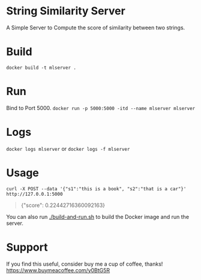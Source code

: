 # String Similarity Server
A Simple Server to Compute the score of similarity between two strings.

# Build
`docker build -t mlserver .`

# Run
Bind to Port 5000.
`docker run -p 5000:5000 -itd --name mlserver mlserver`

# Logs
`docker logs mlserver` or `docker logs -f mlserver`

# Usage
`curl -X POST --data '{"s1":"this is a book", "s2":"that is a car"}' http://127.0.0.1:5000`
> {"score": 0.22442716360092163}

You can also run [./build-and-run.sh](./build-and-run.sh) to build the Docker image and run the server.

# Support
If you find this useful, consider buy me a cup of coffee, thanks! https://www.buymeacoffee.com/y0BtG5R

